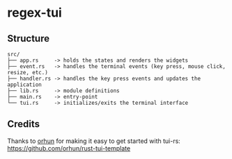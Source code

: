 # regex-tui

## Structure

```
src/
├── app.rs     -> holds the states and renders the widgets
├── event.rs   -> handles the terminal events (key press, mouse click, resize, etc.)
├── handler.rs -> handles the key press events and updates the application
├── lib.rs     -> module definitions
├── main.rs    -> entry-point
└── tui.rs     -> initializes/exits the terminal interface
```

## Credits
Thanks to [orhun](https://github.com/orhun) for making it easy to get started with tui-rs:
https://github.com/orhun/rust-tui-template
